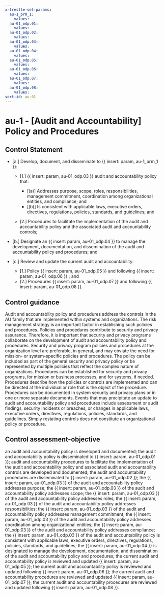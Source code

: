 ```yaml
---
x-trestle-set-params:
  au-1_prm_1:
    values:
  au-01_odp.01:
    values:
  au-01_odp.02:
    values:
  au-01_odp.03:
    values:
  au-01_odp.04:
    values:
  au-01_odp.05:
    values:
  au-01_odp.06:
    values:
  au-01_odp.07:
    values:
  au-01_odp.08:
    values:
sort-id: au-01
---
```


# au-1 - \[Audit and Accountability\] Policy and Procedures

## Control Statement

- \[a.\] Develop, document, and disseminate to {{ insert: param, au-1_prm_1 }}:

  - \[1.\] {{ insert: param, au-01_odp.03 }} audit and accountability policy that:

    - \[(a)\] Addresses purpose, scope, roles, responsibilities, management commitment, coordination among organizational entities, and compliance; and
    - \[(b)\] Is consistent with applicable laws, executive orders, directives, regulations, policies, standards, and guidelines; and

  - \[2.\] Procedures to facilitate the implementation of the audit and accountability policy and the associated audit and accountability controls;

- \[b.\] Designate an {{ insert: param, au-01_odp.04 }} to manage the development, documentation, and dissemination of the audit and accountability policy and procedures; and

- \[c.\] Review and update the current audit and accountability:

  - \[1.\] Policy {{ insert: param, au-01_odp.05 }} and following {{ insert: param, au-01_odp.06 }} ; and
  - \[2.\] Procedures {{ insert: param, au-01_odp.07 }} and following {{ insert: param, au-01_odp.08 }}.

## Control guidance

Audit and accountability policy and procedures address the controls in the AU family that are implemented within systems and organizations. The risk management strategy is an important factor in establishing such policies and procedures. Policies and procedures contribute to security and privacy assurance. Therefore, it is important that security and privacy programs collaborate on the development of audit and accountability policy and procedures. Security and privacy program policies and procedures at the organization level are preferable, in general, and may obviate the need for mission- or system-specific policies and procedures. The policy can be included as part of the general security and privacy policy or be represented by multiple policies that reflect the complex nature of organizations. Procedures can be established for security and privacy programs, for mission or business processes, and for systems, if needed. Procedures describe how the policies or controls are implemented and can be directed at the individual or role that is the object of the procedure. Procedures can be documented in system security and privacy plans or in one or more separate documents. Events that may precipitate an update to audit and accountability policy and procedures include assessment or audit findings, security incidents or breaches, or changes in applicable laws, executive orders, directives, regulations, policies, standards, and guidelines. Simply restating controls does not constitute an organizational policy or procedure.

## Control assessment-objective

an audit and accountability policy is developed and documented;
the audit and accountability policy is disseminated to {{ insert: param, au-01_odp.01 }};
audit and accountability procedures to facilitate the implementation of the audit and accountability policy and associated audit and accountability controls are developed and documented;
the audit and accountability procedures are disseminated to {{ insert: param, au-01_odp.02 }};
the {{ insert: param, au-01_odp.03 }} of the audit and accountability policy addresses purpose;
the {{ insert: param, au-01_odp.03 }} of the audit and accountability policy addresses scope;
the {{ insert: param, au-01_odp.03 }} of the audit and accountability policy addresses roles;
the {{ insert: param, au-01_odp.03 }} of the audit and accountability policy addresses responsibilities;
the {{ insert: param, au-01_odp.03 }} of the audit and accountability policy addresses management commitment;
the {{ insert: param, au-01_odp.03 }} of the audit and accountability policy addresses coordination among organizational entities;
the {{ insert: param, au-01_odp.03 }} of the audit and accountability policy addresses compliance;
the {{ insert: param, au-01_odp.03 }} of the audit and accountability policy is consistent with applicable laws, executive orders, directives, regulations, policies, standards, and guidelines;
the {{ insert: param, au-01_odp.04 }} is designated to manage the development, documentation, and dissemination of the audit and accountability policy and procedures;
the current audit and accountability policy is reviewed and updated {{ insert: param, au-01_odp.05 }};
the current audit and accountability policy is reviewed and updated following {{ insert: param, au-01_odp.06 }};
the current audit and accountability procedures are reviewed and updated {{ insert: param, au-01_odp.07 }};
the current audit and accountability procedures are reviewed and updated following {{ insert: param, au-01_odp.08 }}.
